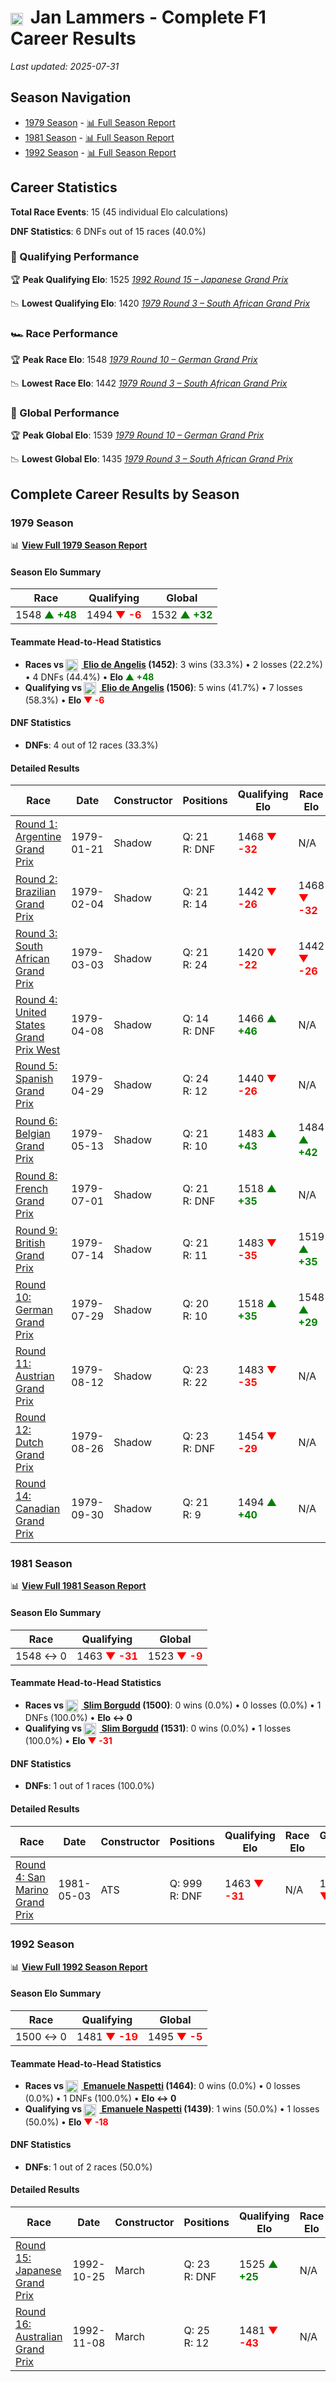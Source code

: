 # <img src="https://upload.wikimedia.org/wikipedia/commons/2/20/Flag_of_the_Netherlands.svg" alt="Netherlands" width="20" height="auto" style="vertical-align: middle; margin-right: 5px;" onerror="this.outerHTML='🇳🇱'; this.style.marginRight='5px';"/> Jan Lammers - Complete F1 Career Results

*Last updated: 2025-07-31*

## Season Navigation

- [1979 Season](#1979-season) - [📊 Full Season Report](../seasons/1979-season-report)
- [1981 Season](#1981-season) - [📊 Full Season Report](../seasons/1981-season-report)
- [1992 Season](#1992-season) - [📊 Full Season Report](../seasons/1992-season-report)

## Career Statistics

**Total Race Events**: 15 (45 individual Elo calculations)

**DNF Statistics**: 6 DNFs out of 15 races (40.0%)

### 🏁 Qualifying Performance

🏆 **Peak Qualifying Elo**: 1525
   *[1992 Round 15 – Japanese Grand Prix](../seasons/1992-season-report#round-15-japanese-grand-prix)*

📉 **Lowest Qualifying Elo**: 1420
   *[1979 Round 3 – South African Grand Prix](../seasons/1979-season-report#round-3-south-african-grand-prix)*

### 🏎️ Race Performance

🏆 **Peak Race Elo**: 1548
   *[1979 Round 10 – German Grand Prix](../seasons/1979-season-report#round-10-german-grand-prix)*

📉 **Lowest Race Elo**: 1442
   *[1979 Round 3 – South African Grand Prix](../seasons/1979-season-report#round-3-south-african-grand-prix)*

### 🌟 Global Performance

🏆 **Peak Global Elo**: 1539
   *[1979 Round 10 – German Grand Prix](../seasons/1979-season-report#round-10-german-grand-prix)*

📉 **Lowest Global Elo**: 1435
   *[1979 Round 3 – South African Grand Prix](../seasons/1979-season-report#round-3-south-african-grand-prix)*


## Complete Career Results by Season

### 1979 Season

📊 **[View Full 1979 Season Report](../seasons/1979-season-report)**

#### Season Elo Summary

| Race | Qualifying | Global |
|------|------------|--------|
| 1548 **<span style="color: green;">▲ +48</span>** | 1494 **<span style="color: red;">▼ -6</span>** | 1532 **<span style="color: green;">▲ +32</span>** |

#### Teammate Head-to-Head Statistics

- **Races vs [<img src="https://upload.wikimedia.org/wikipedia/commons/0/03/Flag_of_Italy.svg" alt="Italy" width="20" height="auto" style="vertical-align: middle; margin-right: 5px;" onerror="this.outerHTML='🇮🇹'; this.style.marginRight='5px';"/> Elio de Angelis](elio-de-angelis) (1452)**: 3 wins (33.3%) • 2 losses (22.2%) • 4 DNFs (44.4%) • **Elo **<span style="color: green;">▲ +48</span>****
- **Qualifying vs [<img src="https://upload.wikimedia.org/wikipedia/commons/0/03/Flag_of_Italy.svg" alt="Italy" width="20" height="auto" style="vertical-align: middle; margin-right: 5px;" onerror="this.outerHTML='🇮🇹'; this.style.marginRight='5px';"/> Elio de Angelis](elio-de-angelis) (1506)**: 5 wins (41.7%) • 7 losses (58.3%) • **Elo **<span style="color: red;">▼ -6</span>****


#### DNF Statistics

- **DNFs**: 4 out of 12 races (33.3%)

#### Detailed Results

| Race | Date | Constructor | Positions | Qualifying Elo | Race Elo | Global Elo | Teammate |
|------|------|-------------|-----------|----------------|----------|------------|----------|
| [Round 1: Argentine Grand Prix](../seasons/1979-season-report#round-1-argentine-grand-prix) | 1979-01-21 | Shadow | Q: 21<br/>R: DNF | 1468 **<span style="color: red;">▼ -32</span>** | N/A | 1490 **<span style="color: red;">▼ -10</span>** | [<img src="https://upload.wikimedia.org/wikipedia/commons/0/03/Flag_of_Italy.svg" alt="Italy" width="20" height="auto" style="vertical-align: middle; margin-right: 5px;" onerror="this.outerHTML='🇮🇹'; this.style.marginRight='5px';"/> Elio de Angelis](elio-de-angelis)<br/>Q: 16<br/>R: 7 |
| [Round 2: Brazilian Grand Prix](../seasons/1979-season-report#round-2-brazilian-grand-prix) | 1979-02-04 | Shadow | Q: 21<br/>R: 14 | 1442 **<span style="color: red;">▼ -26</span>** | 1468 **<span style="color: red;">▼ -32</span>** | 1460 **<span style="color: red;">▼ -30</span>** | [<img src="https://upload.wikimedia.org/wikipedia/commons/0/03/Flag_of_Italy.svg" alt="Italy" width="20" height="auto" style="vertical-align: middle; margin-right: 5px;" onerror="this.outerHTML='🇮🇹'; this.style.marginRight='5px';"/> Elio de Angelis](elio-de-angelis)<br/>Q: 20<br/>R: 12 |
| [Round 3: South African Grand Prix](../seasons/1979-season-report#round-3-south-african-grand-prix) | 1979-03-03 | Shadow | Q: 21<br/>R: 24 | 1420 **<span style="color: red;">▼ -22</span>** | 1442 **<span style="color: red;">▼ -26</span>** | 1435 **<span style="color: red;">▼ -25</span>** | [<img src="https://upload.wikimedia.org/wikipedia/commons/0/03/Flag_of_Italy.svg" alt="Italy" width="20" height="auto" style="vertical-align: middle; margin-right: 5px;" onerror="this.outerHTML='🇮🇹'; this.style.marginRight='5px';"/> Elio de Angelis](elio-de-angelis)<br/>Q: 15<br/>R: 22 |
| [Round 4: United States Grand Prix West](../seasons/1979-season-report#round-4-united-states-grand-prix-west) | 1979-04-08 | Shadow | Q: 14<br/>R: DNF | 1466 **<span style="color: green;">▲ +46</span>** | N/A | 1449 **<span style="color: green;">▲ +14</span>** | [<img src="https://upload.wikimedia.org/wikipedia/commons/0/03/Flag_of_Italy.svg" alt="Italy" width="20" height="auto" style="vertical-align: middle; margin-right: 5px;" onerror="this.outerHTML='🇮🇹'; this.style.marginRight='5px';"/> Elio de Angelis](elio-de-angelis)<br/>Q: 20<br/>R: 7 |
| [Round 5: Spanish Grand Prix](../seasons/1979-season-report#round-5-spanish-grand-prix) | 1979-04-29 | Shadow | Q: 24<br/>R: 12 | 1440 **<span style="color: red;">▼ -26</span>** | N/A | 1441 **<span style="color: red;">▼ -8</span>** | [<img src="https://upload.wikimedia.org/wikipedia/commons/0/03/Flag_of_Italy.svg" alt="Italy" width="20" height="auto" style="vertical-align: middle; margin-right: 5px;" onerror="this.outerHTML='🇮🇹'; this.style.marginRight='5px';"/> Elio de Angelis](elio-de-angelis)<br/>Q: 22<br/>R: DNF |
| [Round 6: Belgian Grand Prix](../seasons/1979-season-report#round-6-belgian-grand-prix) | 1979-05-13 | Shadow | Q: 21<br/>R: 10 | 1483 **<span style="color: green;">▲ +43</span>** | 1484 **<span style="color: green;">▲ +42</span>** | 1484 **<span style="color: green;">▲ +42</span>** | [<img src="https://upload.wikimedia.org/wikipedia/commons/0/03/Flag_of_Italy.svg" alt="Italy" width="20" height="auto" style="vertical-align: middle; margin-right: 5px;" onerror="this.outerHTML='🇮🇹'; this.style.marginRight='5px';"/> Elio de Angelis](elio-de-angelis)<br/>Q: 24<br/>R: 20 |
| [Round 8: French Grand Prix](../seasons/1979-season-report#round-8-french-grand-prix) | 1979-07-01 | Shadow | Q: 21<br/>R: DNF | 1518 **<span style="color: green;">▲ +35</span>** | N/A | 1494 **<span style="color: green;">▲ +11</span>** | [<img src="https://upload.wikimedia.org/wikipedia/commons/0/03/Flag_of_Italy.svg" alt="Italy" width="20" height="auto" style="vertical-align: middle; margin-right: 5px;" onerror="this.outerHTML='🇮🇹'; this.style.marginRight='5px';"/> Elio de Angelis](elio-de-angelis)<br/>Q: 24<br/>R: 16 |
| [Round 9: British Grand Prix](../seasons/1979-season-report#round-9-british-grand-prix) | 1979-07-14 | Shadow | Q: 21<br/>R: 11 | 1483 **<span style="color: red;">▼ -35</span>** | 1519 **<span style="color: green;">▲ +35</span>** | 1508 **<span style="color: green;">▲ +14</span>** | [<img src="https://upload.wikimedia.org/wikipedia/commons/0/03/Flag_of_Italy.svg" alt="Italy" width="20" height="auto" style="vertical-align: middle; margin-right: 5px;" onerror="this.outerHTML='🇮🇹'; this.style.marginRight='5px';"/> Elio de Angelis](elio-de-angelis)<br/>Q: 12<br/>R: 12 |
| [Round 10: German Grand Prix](../seasons/1979-season-report#round-10-german-grand-prix) | 1979-07-29 | Shadow | Q: 20<br/>R: 10 | 1518 **<span style="color: green;">▲ +35</span>** | 1548 **<span style="color: green;">▲ +29</span>** | 1539 **<span style="color: green;">▲ +31</span>** | [<img src="https://upload.wikimedia.org/wikipedia/commons/0/03/Flag_of_Italy.svg" alt="Italy" width="20" height="auto" style="vertical-align: middle; margin-right: 5px;" onerror="this.outerHTML='🇮🇹'; this.style.marginRight='5px';"/> Elio de Angelis](elio-de-angelis)<br/>Q: 21<br/>R: 11 |
| [Round 11: Austrian Grand Prix](../seasons/1979-season-report#round-11-austrian-grand-prix) | 1979-08-12 | Shadow | Q: 23<br/>R: 22 | 1483 **<span style="color: red;">▼ -35</span>** | N/A | 1529 **<span style="color: red;">▼ -10</span>** | [<img src="https://upload.wikimedia.org/wikipedia/commons/0/03/Flag_of_Italy.svg" alt="Italy" width="20" height="auto" style="vertical-align: middle; margin-right: 5px;" onerror="this.outerHTML='🇮🇹'; this.style.marginRight='5px';"/> Elio de Angelis](elio-de-angelis)<br/>Q: 22<br/>R: DNF |
| [Round 12: Dutch Grand Prix](../seasons/1979-season-report#round-12-dutch-grand-prix) | 1979-08-26 | Shadow | Q: 23<br/>R: DNF | 1454 **<span style="color: red;">▼ -29</span>** | N/A | 1520 **<span style="color: red;">▼ -9</span>** | [<img src="https://upload.wikimedia.org/wikipedia/commons/0/03/Flag_of_Italy.svg" alt="Italy" width="20" height="auto" style="vertical-align: middle; margin-right: 5px;" onerror="this.outerHTML='🇮🇹'; this.style.marginRight='5px';"/> Elio de Angelis](elio-de-angelis)<br/>Q: 22<br/>R: DNF |
| [Round 14: Canadian Grand Prix](../seasons/1979-season-report#round-14-canadian-grand-prix) | 1979-09-30 | Shadow | Q: 21<br/>R: 9 | 1494 **<span style="color: green;">▲ +40</span>** | N/A | 1532 **<span style="color: green;">▲ +12</span>** | [<img src="https://upload.wikimedia.org/wikipedia/commons/0/03/Flag_of_Italy.svg" alt="Italy" width="20" height="auto" style="vertical-align: middle; margin-right: 5px;" onerror="this.outerHTML='🇮🇹'; this.style.marginRight='5px';"/> Elio de Angelis](elio-de-angelis)<br/>Q: 23<br/>R: DNF |

### 1981 Season

📊 **[View Full 1981 Season Report](../seasons/1981-season-report)**

#### Season Elo Summary

| Race | Qualifying | Global |
|------|------------|--------|
| 1548 ↔ 0 | 1463 **<span style="color: red;">▼ -31</span>** | 1523 **<span style="color: red;">▼ -9</span>** |

#### Teammate Head-to-Head Statistics

- **Races vs [<img src="https://upload.wikimedia.org/wikipedia/commons/4/4c/Flag_of_Sweden.svg" alt="Sweden" width="20" height="auto" style="vertical-align: middle; margin-right: 5px;" onerror="this.outerHTML='🇸🇪'; this.style.marginRight='5px';"/> Slim Borgudd](slim-borgudd) (1500)**: 0 wins (0.0%) • 0 losses (0.0%) • 1 DNFs (100.0%) • **Elo ↔ 0**
- **Qualifying vs [<img src="https://upload.wikimedia.org/wikipedia/commons/4/4c/Flag_of_Sweden.svg" alt="Sweden" width="20" height="auto" style="vertical-align: middle; margin-right: 5px;" onerror="this.outerHTML='🇸🇪'; this.style.marginRight='5px';"/> Slim Borgudd](slim-borgudd) (1531)**: 0 wins (0.0%) • 1 losses (100.0%) • **Elo **<span style="color: red;">▼ -31</span>****


#### DNF Statistics

- **DNFs**: 1 out of 1 races (100.0%)

#### Detailed Results

| Race | Date | Constructor | Positions | Qualifying Elo | Race Elo | Global Elo | Teammate |
|------|------|-------------|-----------|----------------|----------|------------|----------|
| [Round 4: San Marino Grand Prix](../seasons/1981-season-report#round-4-san-marino-grand-prix) | 1981-05-03 | ATS | Q: 999<br/>R: DNF | 1463 **<span style="color: red;">▼ -31</span>** | N/A | 1523 **<span style="color: red;">▼ -9</span>** | [<img src="https://upload.wikimedia.org/wikipedia/commons/4/4c/Flag_of_Sweden.svg" alt="Sweden" width="20" height="auto" style="vertical-align: middle; margin-right: 5px;" onerror="this.outerHTML='🇸🇪'; this.style.marginRight='5px';"/> Slim Borgudd](slim-borgudd)<br/>Q: 24<br/>R: 13 |

### 1992 Season

📊 **[View Full 1992 Season Report](../seasons/1992-season-report)**

#### Season Elo Summary

| Race | Qualifying | Global |
|------|------------|--------|
| 1500 ↔ 0 | 1481 **<span style="color: red;">▼ -19</span>** | 1495 **<span style="color: red;">▼ -5</span>** |

#### Teammate Head-to-Head Statistics

- **Races vs [<img src="https://upload.wikimedia.org/wikipedia/commons/0/03/Flag_of_Italy.svg" alt="Italy" width="20" height="auto" style="vertical-align: middle; margin-right: 5px;" onerror="this.outerHTML='🇮🇹'; this.style.marginRight='5px';"/> Emanuele Naspetti](emanuele-naspetti) (1464)**: 0 wins (0.0%) • 0 losses (0.0%) • 1 DNFs (100.0%) • **Elo ↔ 0**
- **Qualifying vs [<img src="https://upload.wikimedia.org/wikipedia/commons/0/03/Flag_of_Italy.svg" alt="Italy" width="20" height="auto" style="vertical-align: middle; margin-right: 5px;" onerror="this.outerHTML='🇮🇹'; this.style.marginRight='5px';"/> Emanuele Naspetti](emanuele-naspetti) (1439)**: 1 wins (50.0%) • 1 losses (50.0%) • **Elo **<span style="color: red;">▼ -18</span>****


#### DNF Statistics

- **DNFs**: 1 out of 2 races (50.0%)

#### Detailed Results

| Race | Date | Constructor | Positions | Qualifying Elo | Race Elo | Global Elo | Teammate |
|------|------|-------------|-----------|----------------|----------|------------|----------|
| [Round 15: Japanese Grand Prix](../seasons/1992-season-report#round-15-japanese-grand-prix) | 1992-10-25 | March | Q: 23<br/>R: DNF | 1525 **<span style="color: green;">▲ +25</span>** | N/A | 1508 **<span style="color: green;">▲ +8</span>** | [<img src="https://upload.wikimedia.org/wikipedia/commons/0/03/Flag_of_Italy.svg" alt="Italy" width="20" height="auto" style="vertical-align: middle; margin-right: 5px;" onerror="this.outerHTML='🇮🇹'; this.style.marginRight='5px';"/> Emanuele Naspetti](emanuele-naspetti)<br/>Q: 26<br/>R: 13 |
| [Round 16: Australian Grand Prix](../seasons/1992-season-report#round-16-australian-grand-prix) | 1992-11-08 | March | Q: 25<br/>R: 12 | 1481 **<span style="color: red;">▼ -43</span>** | N/A | 1495 **<span style="color: red;">▼ -13</span>** | [<img src="https://upload.wikimedia.org/wikipedia/commons/0/03/Flag_of_Italy.svg" alt="Italy" width="20" height="auto" style="vertical-align: middle; margin-right: 5px;" onerror="this.outerHTML='🇮🇹'; this.style.marginRight='5px';"/> Emanuele Naspetti](emanuele-naspetti)<br/>Q: 23<br/>R: DNF |

